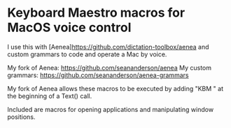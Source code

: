 # Keyboard Maestro macros for MacOS voice control

I use this with [Aenea]<https://github.com/dictation-toolbox/aenea> and custom grammars to code and operate a Mac by voice.

My fork of Aenea: https://github.com/seananderson/aenea
My custom grammars: https://github.com/seananderson/aenea-grammars

My fork of Aenea allows these macros to be executed by adding "KBM " at the beginning of a Text() call.

Included are macros for opening applications and manipulating window positions. 
